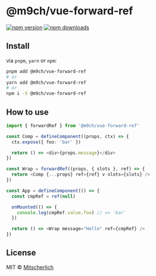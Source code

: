 # @m9ch/vue-forward-ref

[![npm version](https://badgen.net/npm/v/@m9ch/vue-forward-ref)](https://npm.im/@m9ch/vue-forward-ref) [![npm downloads](https://badgen.net/npm/dm/@m9ch/vue-forward-ref)](https://npm.im/@m9ch/vue-forward-ref)

## Install

via `pnpm`, `yarn` or `npm`:

```bash
pnpm add @m9ch/vue-forward-ref
# or
yarn add @m9ch/vue-forward-ref
# or
npm i -S @m9ch/vue-forward-ref
```

## How to use

```typescript
import { forwardRef } from '@m9ch/vue-forward-ref'

const Comp = defineComponent((props, ctx) => {
  ctx.expose({ foo: 'bar' })

  return () => <div>{props.message}</div>
})

const Wrap = forwardRef((props, { slots }, ref) => {
  return <Comp {...props} ref={ref} v-slots={slots} />
})

const App = defineComponent(() => {
  const cmpRef = ref(null)

  onMounted(() => {
    console.log(cmpRef.value.foo) // => 'bar'
  })

  return () => <Wrap message="Hello" ref={cmpRef} />
})
```

## License

MIT &copy; [Mitscherlich](https://mitscherlich.me)
